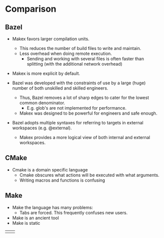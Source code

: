 
# Comparison

## Bazel

- Makex favors larger compilation units. 
  - This reduces the number of build files to write and maintain.
  - Less overhead when doing remote execution.
    - Sending and working with several files is often faster than splitting (with the additional network overhead)
- Makex is more explicit by default.
  
- Bazel was developed with the constraints of use by a large (huge) number of both unskilled and skilled engineers.
  - Thus, Bazel removes a lot of sharp edges to cater for the lowest common denominator.
    - E.g. glob's are not implemented for performance.
  - Makex was designed to be powerful for engineers and safe enough.
- Bazel adopts multiple syntaxes for referring to targets in external workspaces (e.g. @external).
  - Makex provides a more logical view of both internal and external workspaces.

## CMake

- Cmake is a domain specific language
  - Cmake obscures what actions will be executed with what arguments.
  - Writing macros and functions is confusing

## Make

- Make the language has many problems:
  - Tabs are forced. This frequently confuses new users.
- Make is an ancient tool
- Make is static


<table>
<tr>
<td></td>
<td></td>
</tr>
</table>